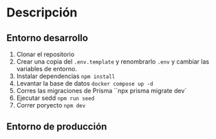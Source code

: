 # Descripción

## Entorno desarrollo

1. Clonar el repositorio
2. Crear una copia del `.env.template` y renombrarlo `.env` y cambiar las variables de entorno.
3. Instalar dependencias `npm install`
4. Levantar la base de datos `docker compose up -d`
5. Corres las migraciones de Prisma ``npx prisma migrate dev`
6. Ejecutar sedd `npm run seed`
7. Correr poryecto `npm dev`

## Entorno de producción
